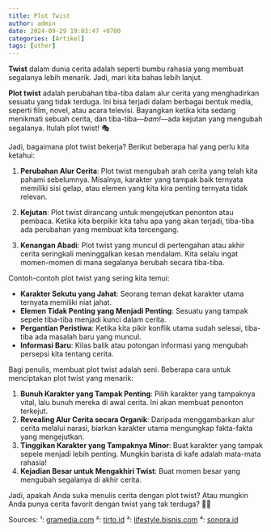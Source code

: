 ```yaml
---
title: Plot Twist
author: admin
date: 2024-09-29 19:03:47 +0700
categories: [Artikel]
tags: [other]
---
```


**Twist** dalam dunia cerita adalah seperti bumbu rahasia yang membuat segalanya lebih menarik. Jadi, mari kita bahas lebih lanjut.

**Plot twist** adalah perubahan tiba-tiba dalam alur cerita yang menghadirkan sesuatu yang tidak terduga. Ini bisa terjadi dalam berbagai bentuk media, seperti film, novel, atau acara televisi. Bayangkan ketika kita sedang menikmati sebuah cerita, dan tiba-tiba—*bam!*—ada kejutan yang mengubah segalanya. Itulah plot twist! 🎭

Jadi, bagaimana plot twist bekerja? Berikut beberapa hal yang perlu kita ketahui:

1. **Perubahan Alur Cerita**: Plot twist mengubah arah cerita yang telah kita pahami sebelumnya. Misalnya, karakter yang tampak baik ternyata memiliki sisi gelap, atau elemen yang kita kira penting ternyata tidak relevan.

2. **Kejutan**: Plot twist dirancang untuk mengejutkan penonton atau pembaca. Ketika kita berpikir kita tahu apa yang akan terjadi, tiba-tiba ada perubahan yang membuat kita tercengang.

3. **Kenangan Abadi**: Plot twist yang muncul di pertengahan atau akhir cerita seringkali meninggalkan kesan mendalam. Kita selalu ingat momen-momen di mana segalanya berubah secara tiba-tiba.

Contoh-contoh plot twist yang sering kita temui:

- **Karakter Sekutu yang Jahat**: Seorang teman dekat karakter utama ternyata memiliki niat jahat.
- **Elemen Tidak Penting yang Menjadi Penting**: Sesuatu yang tampak sepele tiba-tiba menjadi kunci dalam cerita.
- **Pergantian Peristiwa**: Ketika kita pikir konflik utama sudah selesai, tiba-tiba ada masalah baru yang muncul.
- **Informasi Baru**: Kilas balik atau potongan informasi yang mengubah persepsi kita tentang cerita.

Bagi penulis, membuat plot twist adalah seni. Beberapa cara untuk menciptakan plot twist yang menarik:

1. **Bunuh Karakter yang Tampak Penting**: Pilih karakter yang tampaknya vital, lalu bunuh mereka di awal cerita. Ini akan membuat penonton terkejut.
2. **Revealing Alur Cerita secara Organik**: Daripada menggambarkan alur cerita melalui narasi, biarkan karakter utama mengungkap fakta-fakta yang mengejutkan.
3. **Tinggikan Karakter yang Tampaknya Minor**: Buat karakter yang tampak sepele menjadi lebih penting. Mungkin barista di kafe adalah mata-mata rahasia!
4. **Kejadian Besar untuk Mengakhiri Twist**: Buat momen besar yang mengubah segalanya di akhir cerita.

Jadi, apakah Anda suka menulis cerita dengan plot twist? Atau mungkin Anda punya cerita favorit dengan twist yang tak terduga? 📖✨

Sources:
¹: [gramedia.com](https://www.gramedia.com/literasi/plot-twist/)
²: [tirto.id](https://tirto.id/apa-itu-plot-twist-dan-mengapa-ungkapan-ini-digunakan-fWVw)
³: [lifestyle.bisnis.com](https://lifestyle.bisnis.com/read/20240805/254/1781033/apa-itu-plot-twist-dan-contohnya-dalam-kehidupan-dan-film)
⁴: [sonora.id](https://www.sonora.id/read/423686968/arti-kata-plot-twist-dalam-bahasa-gaul-yang-sering-digunakan-di-medsos)
